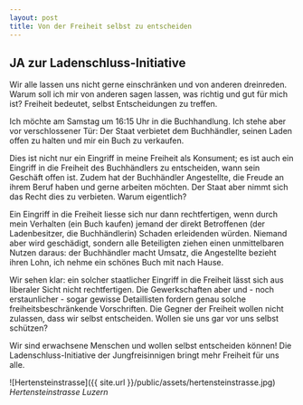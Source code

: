 ```yaml
---
layout: post
title: Von der Freiheit selbst zu entscheiden
---
```


##  JA zur Ladenschluss-Initiative
Wir alle lassen uns nicht gerne einschränken und von anderen dreinreden. Warum soll ich mir von anderen sagen lassen, was richtig und gut für mich ist? Freiheit bedeutet, selbst Entscheidungen zu treffen.

Ich möchte am Samstag um 16:15 Uhr in die Buchhandlung. Ich stehe aber vor verschlossener Tür: Der Staat verbietet dem Buchhändler, seinen Laden offen zu halten und mir ein Buch zu verkaufen.

Dies ist nicht nur ein Eingriff in meine Freiheit als Konsument; es ist auch ein Eingriff in die Freiheit des Buchhändlers zu entscheiden, wann sein Geschäft offen ist. Zudem hat der Buchhändler Angestellte, die Freude an ihrem Beruf haben und gerne arbeiten möchten. Der Staat aber nimmt sich das Recht dies zu verbieten. Warum eigentlich?

Ein Eingriff in die Freiheit liesse sich nur dann rechtfertigen, wenn durch mein Verhalten (ein Buch kaufen) jemand der direkt Betroffenen (der Ladenbesitzer, die Buchhändlerin) Schaden erleidenden würden. Niemand aber wird geschädigt, sondern alle Beteiligten ziehen einen unmittelbaren Nutzen daraus: der Buchhändler macht Umsatz, die Angestellte bezieht ihren Lohn, ich nehme ein schönes Buch mit nach Hause.

Wir sehen klar: ein solcher staatlicher Eingriff in die Freiheit lässt sich aus liberaler Sicht nicht rechtfertigen. Die Gewerkschaften aber und - noch erstaunlicher - sogar gewisse Detaillisten fordern genau solche freiheitsbeschränkende Vorschriften. Die Gegner der Freiheit wollen nicht zulassen, dass wir selbst entscheiden. Wollen sie uns gar vor uns selbst schützen?

Wir sind erwachsene Menschen und wollen selbst entscheiden können! Die Ladenschluss-Initiative der Jungfreisinnigen bringt mehr Freiheit für uns alle.

![Hertensteinstrasse]({{ site.url }}/public/assets/hertensteinstrasse.jpg)
*Hertensteinstrasse Luzern*
